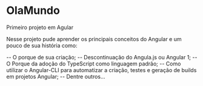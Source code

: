 # OlaMundo

Primeiro projeto em Agular

Nesse projeto pude aprender os principais conceitos do Angular e um pouco de sua história como:

-- O porque de sua criação;
-- Descontinuação do Angula.js ou Angular 1;
-- O Porque da adoção do TypeScript como linguagem padrão;
-- Como utilizar o Angular-CLI para automatizar a criação, testes e geração de builds em projetos Angular;
-- Dentre outros...
